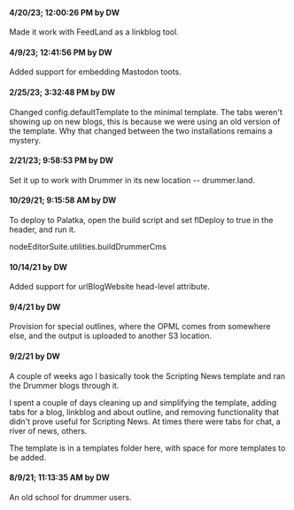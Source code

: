 #### 4/20/23; 12:00:26 PM by DW

Made it work with FeedLand as a linkblog tool.

#### 4/9/23; 12:41:56 PM by DW

Added support for embedding Mastodon toots. 

#### 2/25/23; 3:32:48 PM by DW

Changed config.defaultTemplate to the minimal template. The tabs weren't showing up on new blogs, this is because we were using an old version of the template. Why that changed between the two installations remains a mystery.

#### 2/21/23; 9:58:53 PM by DW

Set it up to work with Drummer in its new location -- drummer.land.

#### 10/29/21; 9:15:58 AM by DW

To deploy to Palatka, open the build script and set flDeploy to true in the header, and run it.

nodeEditorSuite.utilities.buildDrummerCms

#### 10/14/21 by DW

Added support for urlBlogWebsite head-level attribute. 

#### 9/4/21 by DW

Provision for special outlines, where the OPML comes from somewhere else, and the output is uploaded to another S3 location.

#### 9/2/21 by DW

A couple of weeks ago I basically took the Scripting News template and ran the Drummer blogs through it.  

I spent a couple of days cleaning up and simplifying the template, adding tabs for a blog, linkblog and about outline, and removing functionality that didn't prove useful for Scripting News. At times there were tabs for chat, a river of news, others.  

The template is in a templates folder here, with space for more templates to be added. 

#### 8/9/21; 11:13:35 AM by DW

An old school for drummer users.

